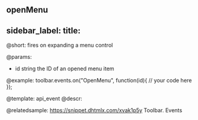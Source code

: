 openMenu
---
sidebar_label: 
title: 
---          

@short:
fires on expanding a menu control

@params:
- id 		string		the ID of an opened menu item

@example:
toolbar.events.on("OpenMenu", function(id){
    // your code here
});


@template: api_event
@descr:

@relatedsample: https://snippet.dhtmlx.com/xvak1p5y	Toolbar. Events

